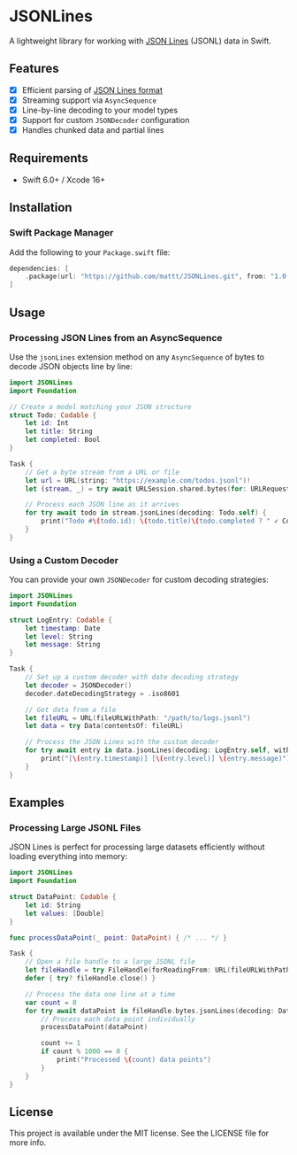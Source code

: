# JSONLines

A lightweight library for working with [JSON Lines][jsonl] (JSONL) data in Swift.

## Features

- [x] Efficient parsing of [JSON Lines format](https://jsonlines.org/)
- [x] Streaming support via `AsyncSequence`
- [x] Line-by-line decoding to your model types
- [x] Support for custom `JSONDecoder` configuration
- [x] Handles chunked data and partial lines

## Requirements

- Swift 6.0+ / Xcode 16+

## Installation

### Swift Package Manager

Add the following to your `Package.swift` file:

```swift
dependencies: [
    .package(url: "https://github.com/mattt/JSONLines.git", from: "1.0.0")
]
```

## Usage

### Processing JSON Lines from an AsyncSequence

Use the `jsonLines` extension method on any `AsyncSequence` of bytes to decode JSON objects line by line:

```swift
import JSONLines
import Foundation

// Create a model matching your JSON structure
struct Todo: Codable {
    let id: Int
    let title: String
    let completed: Bool
}

Task {
    // Get a byte stream from a URL or file
    let url = URL(string: "https://example.com/todos.jsonl")!
    let (stream, _) = try await URLSession.shared.bytes(for: URLRequest(url: url))

    // Process each JSON line as it arrives
    for try await todo in stream.jsonLines(decoding: Todo.self) {
        print("Todo #\(todo.id): \(todo.title)\(todo.completed ? " ✓ Completed" : "")")
    }
}
```

### Using a Custom Decoder

You can provide your own `JSONDecoder` for custom decoding strategies:

```swift
import JSONLines
import Foundation

struct LogEntry: Codable {
    let timestamp: Date
    let level: String
    let message: String
}

Task {
    // Set up a custom decoder with date decoding strategy
    let decoder = JSONDecoder()
    decoder.dateDecodingStrategy = .iso8601

    // Get data from a file
    let fileURL = URL(fileURLWithPath: "/path/to/logs.jsonl")
    let data = try Data(contentsOf: fileURL)

    // Process the JSON Lines with the custom decoder
    for try await entry in data.jsonLines(decoding: LogEntry.self, with: decoder) {
        print("[\(entry.timestamp)] [\(entry.level)] \(entry.message)")
    }
}
```

## Examples

### Processing Large JSONL Files

JSON Lines is perfect for processing large datasets efficiently without loading everything into memory:

```swift
import JSONLines
import Foundation

struct DataPoint: Codable {
    let id: String
    let values: [Double]
}

func processDataPoint(_ point: DataPoint) { /* ... */ }

Task {
    // Open a file handle to a large JSONL file
    let fileHandle = try FileHandle(forReadingFrom: URL(fileURLWithPath: "/path/to/large-dataset.jsonl"))
    defer { try? fileHandle.close() }

    // Process the data one line at a time
    var count = 0
    for try await dataPoint in fileHandle.bytes.jsonLines(decoding: DataPoint.self) {
        // Process each data point individually
        processDataPoint(dataPoint)

        count += 1
        if count % 1000 == 0 {
            print("Processed \(count) data points")
        }
    }
}
```

## License

This project is available under the MIT license.
See the LICENSE file for more info.

[jsonl]: https://jsonlines.org/
